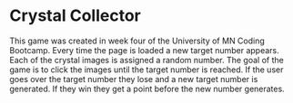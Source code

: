 # Crystal Collector

This game was created in week four of the University of MN Coding Bootcamp. Every time the page is loaded a new target number appears. Each of the crystal images is assigned a random number. The goal of the game is to click the images until the target number is reached. If the user goes over the target number they lose and a new target number is generated. If they win they get a point before the new number generates. 
